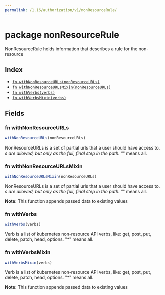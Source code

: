 ```yaml
---
permalink: /1.16/authorization/v1/nonResourceRule/
---
```


# package nonResourceRule

NonResourceRule holds information that describes a rule for the non-resource

## Index

* [`fn withNonResourceURLs(nonResourceURLs)`](#fn-withnonresourceurls)
* [`fn withNonResourceURLsMixin(nonResourceURLs)`](#fn-withnonresourceurlsmixin)
* [`fn withVerbs(verbs)`](#fn-withverbs)
* [`fn withVerbsMixin(verbs)`](#fn-withverbsmixin)

## Fields

### fn withNonResourceURLs

```ts
withNonResourceURLs(nonResourceURLs)
```

NonResourceURLs is a set of partial urls that a user should have access to.  *s are allowed, but only as the full, final step in the path.  "*" means all.

### fn withNonResourceURLsMixin

```ts
withNonResourceURLsMixin(nonResourceURLs)
```

NonResourceURLs is a set of partial urls that a user should have access to.  *s are allowed, but only as the full, final step in the path.  "*" means all.

**Note:** This function appends passed data to existing values

### fn withVerbs

```ts
withVerbs(verbs)
```

Verb is a list of kubernetes non-resource API verbs, like: get, post, put, delete, patch, head, options.  "*" means all.

### fn withVerbsMixin

```ts
withVerbsMixin(verbs)
```

Verb is a list of kubernetes non-resource API verbs, like: get, post, put, delete, patch, head, options.  "*" means all.

**Note:** This function appends passed data to existing values